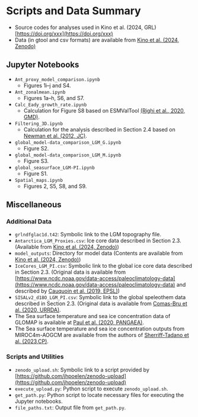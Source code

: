 # Scripts and Data Summary
- Source codes for analyses used in Kino et al. (2024, GRL) [https://doi.org/xxx](https://doi.org/xxx)
- Data (in gtool and csv formats) are available from [Kino et al. (2024, Zenodo)](https://zenodo.org/doi/10.5281/zenodo.7582875)

## Jupyter Notebooks
- `Ant_proxy_model_comparison.ipynb`
    - Figures 1i–j and S4.
- `Ant_zonalmean.ipynb`
    - Figures 1a–h, S6, and S7.
- `Calc_Eady_growth_rate.ipynb`
    - Calculation for Figure S8 based on ESMValTool [(Righi et al., 2020, GMD)](https://gmd.copernicus.org/articles/13/1179/2020/). 
- `Filtering_3D.ipynb`
    - Calculation for the analysis described in Section 2.4 based on [Newman et al. (2012, JC)](https://journals.ametsoc.org/view/journals/clim/25/21/jcli-d-11-00665.1.xml).
- `global_model-data_comparison_LGM_G.ipynb`
    - Figure S2.
- `global_model-data_comparison_LGM_M.ipynb`
    - Figure S3.
- `global_seasurface_LGM-PI.ipynb`
    - Figure S1.
- `Spatial_maps.ipynb`
    - Figures 2, S5, S8, and S9.

## Miscellaneous
### Additional Data
- `grlndfglac1d.t42`: Symbolic link to the LGM topography file.
- `Antarctica_LGM_Proxies.csv`: Ice core data described in Section 2.3. (Available from [Kino et al. (2024, Zenodo)](https://zenodo.org/doi/10.5281/zenodo.7582875))
- `model_outputs`: Directory for model data (Contents are available from [Kino et al. (2024, Zenodo)](https://zenodo.org/doi/10.5281/zenodo.7582875))
- `IceCores_LGM_PI.csv`: Symbolic link to the global ice core data described in Section 2.3. (Original data is available from [https://www.ncdc.noaa.gov/data-access/paleoclimatology-data](https://www.ncdc.noaa.gov/data-access/paleoclimatology-data) and described by [Cauquoin et al. (2019, EPSL)](https://www.sciencedirect.com/science/article/pii/S0012821X19304236?via%3Dihub))
- `SISALv2_d18O_LGM_PI.csv`: Symbolic link to the global speleothem data described in Section 2.3. (Original data is available from [Comas-Bru et al. (2020, URRDA)](https://researchdata.reading.ac.uk/256/).
- The Sea surface temperature and sea ice concentration data of GLOMAP is available at [Paul et al. (2020, PANGAEA)](https://doi.pangaea.de/10.1594/PANGAEA.923262).
- The Sea surface temperature and sea ice concentration outputs from MIROC4m-AOGCM are available from the authors of [Sherriff-Tadano et al. (2023,CP)](https://journals.ametsoc.org/view/journals/clim/aop/JCLI-D-22-0221.1/JCLI-D-22-0221.1.xml).
  
### Scripts and Utilities
- `zenodo_upload.sh`: Symbolic link to a script provided by [https://github.com/jhpoelen/zenodo-upload](https://github.com/jhpoelen/zenodo-upload)
- `execute_upload.py`: Python script to execute `zenodo_upload.sh`.
- `get_path.py`: Python script to locate necessary files for executing the Jupyter notebooks.
- `file_paths.txt`: Output file from `get_path.py`.